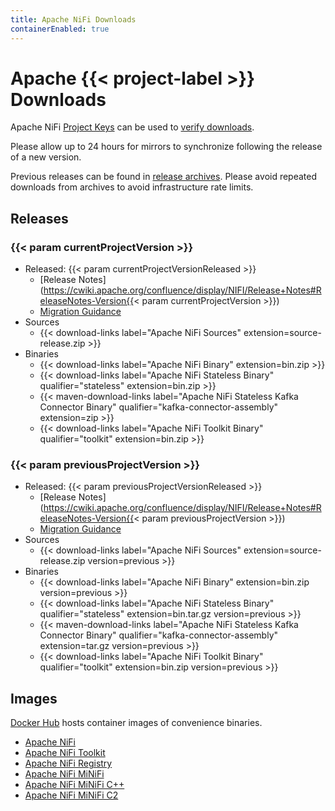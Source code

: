 ```yaml
---
title: Apache NiFi Downloads
containerEnabled: true
---
```


# Apache {{< project-label >}} Downloads

Apache NiFi [Project Keys](https://downloads.apache.org/nifi/KEYS) can be used to
[verify downloads](https://www.apache.org/info/verification.html). 

Please allow up to 24 hours for mirrors to synchronize following the release of a new version.

Previous releases can be found in [release archives](https://archive.apache.org/dist/nifi/).
Please avoid repeated downloads from archives to avoid infrastructure rate limits.

## Releases

### {{< param currentProjectVersion >}}

- Released: {{< param currentProjectVersionReleased >}}
  - [Release Notes](https://cwiki.apache.org/confluence/display/NIFI/Release+Notes#ReleaseNotes-Version{{< param currentProjectVersion >}})
  - [Migration Guidance](https://cwiki.apache.org/confluence/display/NIFI/Migration+Guidance)
- Sources
  - {{< download-links label="Apache NiFi Sources" extension=source-release.zip >}}
- Binaries 
  - {{< download-links label="Apache NiFi Binary" extension=bin.zip >}} 
  - {{< download-links label="Apache NiFi Stateless Binary" qualifier="stateless" extension=bin.zip >}}
  - {{< maven-download-links label="Apache NiFi Stateless Kafka Connector Binary" qualifier="kafka-connector-assembly" extension=zip >}}
  - {{< download-links label="Apache NiFi Toolkit Binary" qualifier="toolkit" extension=bin.zip >}}

### {{< param previousProjectVersion >}}

- Released: {{< param previousProjectVersionReleased >}}
  - [Release Notes](https://cwiki.apache.org/confluence/display/NIFI/Release+Notes#ReleaseNotes-Version{{< param previousProjectVersion >}})
  - [Migration Guidance](https://cwiki.apache.org/confluence/display/NIFI/Migration+Guidance)
- Sources
  - {{< download-links label="Apache NiFi Sources" extension=source-release.zip version=previous >}}
- Binaries
  - {{< download-links label="Apache NiFi Binary" extension=bin.zip version=previous >}}
  - {{< download-links label="Apache NiFi Stateless Binary" qualifier="stateless" extension=bin.tar.gz version=previous >}}
  - {{< maven-download-links label="Apache NiFi Stateless Kafka Connector Binary" qualifier="kafka-connector-assembly" extension=tar.gz version=previous >}} 
  - {{< download-links label="Apache NiFi Toolkit Binary" qualifier="toolkit" extension=bin.zip version=previous >}}

## Images

[Docker Hub](https://hub.docker.com) hosts container images of convenience binaries.

- [Apache NiFi](https://hub.docker.com/r/apache/nifi)
- [Apache NiFi Toolkit](https://hub.docker.com/r/apache/nifi-toolkit)
- [Apache NiFi Registry](https://hub.docker.com/r/apache/nifi-registry)
- [Apache NiFi MiNiFi](https://hub.docker.com/r/apache/nifi-minifi)
- [Apache NiFi MiNiFi C++](https://hub.docker.com/r/apache/nifi-minifi-cpp)
- [Apache NiFi MiNiFi C2](https://hub.docker.com/r/apache/nifi-minifi-c2)
